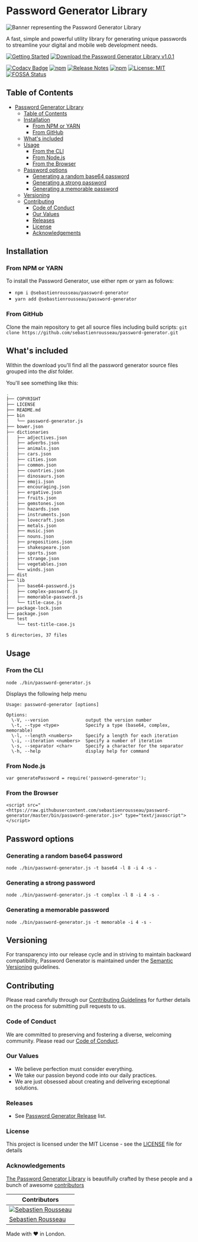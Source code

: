 # Password Generator Library

![Banner representing the Password Generator Library](./images/password-generator-logo.svg)

A fast, simple and powerful utility library for generating unique passwords to streamline your digital and mobile web development needs.

[![Getting Started](./images/button-primary.svg)](#installation)
[![Download the Password Generator Library v1.0.1](./images/button-secondary.svg)](https://github.com/sebastienrousseau/password-generator/archive/refs/tags/1.0.1.zip)

[![Codacy Badge](https://app.codacy.com/project/badge/Grade/0acb169c95e443729551979e0fd86eaf)](https://www.codacy.com?utm_source=github.com&utm_medium=referral&utm_content=sebastienrousseau/password-generator&utm_campaign=Badge_Grade)
[![npm](https://img.shields.io/npm/v/@sebastienrousseau/password-generator.svg?style=flat&color=success)](https://www.npmjs.com/package/@sebastienrousseau/password-generator)
[![Release Notes](https://img.shields.io/badge/release-notes-success.svg)](https://github.com/sebastienrousseau/password-generator/releases/)
[![npm](https://img.shields.io/npm/dm/password-generator.svg?style=flat)](https://www.npmjs.com/package/@sebastienrousseau/password-generator)
[![License: MIT](https://img.shields.io/badge/License-MIT-success.svg?style=flat)](https://opensource.org/licenses/MIT)
[![FOSSA Status](https://app.fossa.com/api/projects/git%2Bgithub.com%2Fsebastienrousseau%2Fpassword-generator.svg?type=small)](https://app.fossa.com/projects/git%2Bgithub.com%2Fsebastienrousseau%2Fpassword-generator?ref=badge_small)

## Table of Contents

- [Password Generator Library](#password-generator-library)
  - [Table of Contents](#table-of-contents)
  - [Installation](#installation)
    - [From NPM or YARN](#from-npm-or-yarn)
    - [From GitHub](#from-github)
  - [What's included](#whats-included)
  - [Usage](#usage)
    - [From the CLI](#from-the-cli)
    - [From Node.js](#from-nodejs)
    - [From the Browser](#from-the-browser)
  - [Password options](#password-options)
    - [Generating a random base64 password](#generating-a-random-base64-password)
    - [Generating a strong password](#generating-a-strong-password)
    - [Generating a memorable password](#generating-a-memorable-password)
  - [Versioning](#versioning)
  - [Contributing](#contributing)
    - [Code of Conduct](#code-of-conduct)
    - [Our Values](#our-values)
    - [Releases](#releases)
    - [License](#license)
    - [Acknowledgements](#acknowledgements)

## Installation

### From NPM or YARN

To install the Password Generator, use either npm or yarn as follows:

-   `npm i @sebastienrousseau/password-generator`
-   `yarn add @sebastienrousseau/password-generator`

### From GitHub

Clone the main repository to get all source files including build scripts: `git clone https://github.com/sebastienrousseau/password-generator.git`

## What's included

Within the download you'll find all the password generator source files grouped into the _dist_ folder.

You'll see something like this:

```bash
.
├── COPYRIGHT
├── LICENSE
├── README.md
├── bin
│   └── password-generator.js
├── bower.json
├── dictionaries
│   ├── adjectives.json
│   ├── adverbs.json
│   ├── animals.json
│   ├── cars.json
│   ├── cities.json
│   ├── common.json
│   ├── countries.json
│   ├── dinosaurs.json
│   ├── emoji.json
│   ├── encouraging.json
│   ├── ergative.json
│   ├── fruits.json
│   ├── gemstones.json
│   ├── hazards.json
│   ├── instruments.json
│   ├── lovecraft.json
│   ├── metals.json
│   ├── music.json
│   ├── nouns.json
│   ├── prepositions.json
│   ├── shakespeare.json
│   ├── sports.json
│   ├── strange.json
│   ├── vegetables.json
│   └── winds.json
├── dist
├── lib
│   ├── base64-password.js
│   ├── complex-password.js
│   ├── memorable-password.js
│   └── title-case.js
├── package-lock.json
├── package.json
└── test
    └── test-title-case.js

5 directories, 37 files
```

## Usage

### From the CLI

```shell
node ./bin/password-generator.js
```

Displays the following help menu

```shell
Usage: password-generator [options]

Options:
  \-V, --version              output the version number
  \-t, --type <type>          Specify a type (base64, complex, memorable)
  \-l, --length <numbers>     Specify a length for each iteration
  \-i, --iteration <numbers>  Specify a number of iteration
  \-s, --separator <char>     Specify a character for the separator
  \-h, --help                 display help for command
```

### From Node.js

    var generatePassword = require('password-generator');

### From the Browser

    <script src="<https://raw.githubusercontent.com/sebastienrousseau/password-generator/master/bin/password-generator.js>" type="text/javascript"></script>

## Password options

### Generating a random base64 password

```shell
node ./bin/password-generator.js -t base64 -l 8 -i 4 -s - 
```

### Generating a strong password

```shell
node ./bin/password-generator.js -t complex -l 8 -i 4 -s -
```

### Generating a memorable password

```shell
node ./bin/password-generator.js -t memorable -i 4 -s -
```

## Versioning

For transparency into our release cycle and in striving to maintain backward compatibility, Password Generator is maintained under the [Semantic Versioning](https://semver.org/) guidelines.

## Contributing

Please read carefully through our [Contributing Guidelines](https://github.com/sebastienrousseau/password-generator/blob/main/.github/CONTRIBUTING.md) for further details on the process for submitting pull requests to us.

### Code of Conduct

We are committed to preserving and fostering a diverse, welcoming community. Please read our [Code of Conduct](https://github.com/sebastienrousseau/password-generator/blob/main/.github/CODE_OF_CONDUCT.md).

### Our Values

-   We believe perfection must consider everything.
-   We take our passion beyond code into our daily practices.
-   We are just obsessed about creating and delivering exceptional solutions.

### Releases

-   See [Password Generator Release](https://github.com/sebastienrousseau/password-generator/releases) list.

### License

This project is licensed under the MIT License - see the [LICENSE](https://github.com/sebastienrousseau/password-generator/blob/main/LICENSE) file for details

### Acknowledgements

[The Password Generator Library](https://password-generator.pro) is beautifully crafted by these people and a bunch of awesome [contributors](https://github.com/sebastienrousseau/password-generator/graphs/contributors)

| Contributors                                                                                                     |
| ---------------------------------------------------------------------------------------------------------------- |
| [![Sebastien Rousseau](https://avatars0.githubusercontent.com/u/1394998?s=117)](https://sebastienrousseau.co.uk) |
| [Sebastien Rousseau](https://github.com/sebastienrousseau)                                                       |

Made with ❤ in London. 
